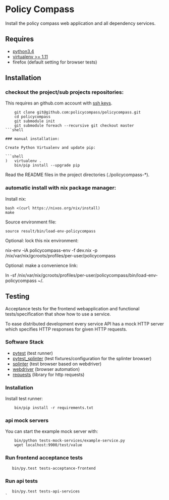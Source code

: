 # Policy Compass

Install the policy compass web application and all dependency services.

## Requires

* [python3.4](python.org)
* [virtualenv >= 1.11](https://virtualenv.pypa.io/en/latest/virtualenv.html#installation)
* firefox (default setting for browser tests)

## Installation

### checkout the project/sub projects repositories:

This requires an github.com account with [ssh keys](https://help.github.com/articles/generating-ssh-keys).

```shell
    git clone git@github.com:policycompass/policycompass.git
    cd policycompass
    git submodule init
    git submodule foreach --recursive git checkout master
```shell

### manual installation:

Create Python Virtualenv and update pip:

```shell
)   virtualenv .
    bin/pip install --upgrade pip
```

Read the README files in the project directories (./policycompass-*).

### automatic install with nix package manager:

Install nix:

    bash <(curl https://nixos.org/nix/install)
    make

Source environment file:

    source result/bin/load-env-policycompass

Optional: lock this nix environment:

  nix-env -iA policycompass-env -f dev.nix -p /nix/var/nix/gcroots/profiles/per-user/policycompass

Optional: make a convenience link:

  ln -sf /nix/var/nix/gcroots/profiles/per-user/policycompass/bin/load-env-policycompass ~/.


## Testing

Acceptance tests for the frontend webapplication and
functional tests/specification that show how to use a service.

To ease distributed development every service API has a mock HTTP
server which specifies HTTP responses for given HTTP requests.

### Software Stack

* [pytest](http://pytest.org) (test runner)
* [pytest_splinter](https://pypi.python.org/pypi/pytest-splinter) (test fixtures/configuration for the splinter browser)
* [splinter](http://splinter.cobrateam.info/docs) (test browser based on webdriver)
* [webdriver](http://docs.seleniumhq.org) (browser automation)
* [requests](http://docs.python-requests.org) (library for http requests)

### Installation

Install test runner:

```shell
	bin/pip install -r requirements.txt
```

### api mock servers

You can start the example mock server with:

```shell
    bin/python tests-mock-services/example-service.py
    wget localhost:9900/test/value
```

### Run frontend acceptance tests

```shell
   bin/py.test tests-acceptance-frontend
```

### Run api tests

```shell
   bin/py.test tests-api-services
`
